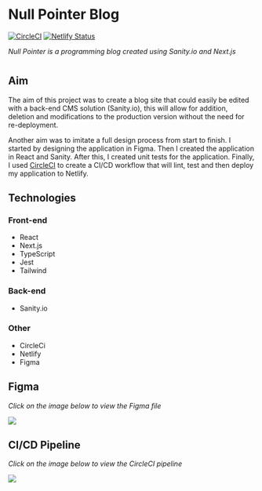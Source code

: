 # Null Pointer Blog
[![CircleCI](https://dl.circleci.com/status-badge/img/gh/daempasha/null-pointer-blog/tree/master.svg?style=shield)](https://dl.circleci.com/status-badge/redirect/gh/daempasha/null-pointer-blog/tree/master)
[![Netlify Status](https://api.netlify.com/api/v1/badges/716187de-548f-41d9-85f5-f4de9c85eb9b/deploy-status)](https://app.netlify.com/sites/null-pointer-blog/deploys)


_Null Pointer is a programming blog created using Sanity.io and Next.js_

#

## Aim
The aim of this project was to create a blog site that could easily be edited with a back-end CMS solution (Sanity.io), this will allow for addition, deletion and modifications to the production version without the need for re-deployment.

Another aim was to imitate a full design process from start to finish. I started by designing the application in Figma. Then I created the application in React and Sanity. After this, I created unit tests for the application. Finally, I used [CircleCI](https://circleci.com/) to create a CI/CD workflow that will lint, test and then deploy my application to Netlify.

## Technologies
### Front-end
- React
- Next.js
- TypeScript
- Jest
- Tailwind

### Back-end
- Sanity.io

### Other
- CircleCi
- Netlify
- Figma

## Figma
_Click on the image below to view the Figma file_

[<img src="https://user-images.githubusercontent.com/42499726/192887302-436d1323-73d7-4af5-a59e-a1b69ce0a34a.png">](https://www.figma.com/proto/8Cy3tE5M6lITCdOsdG8m9S/Coding-Blog?page-id=0%3A1&node-id=0%3A1&viewport=1644%2C-782%2C0.44&scaling=min-zoom&starting-point-node-id=237%3A14)

## CI/CD Pipeline 
_Click on the image below to view the CircleCI pipeline_

[<img src="https://user-images.githubusercontent.com/42499726/192889905-65e1d050-1adf-4242-9bad-4afd08902c24.png">](https://app.circleci.com/pipelines/github/daempasha/null-pointer-blog)


